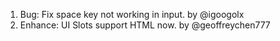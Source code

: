 1. Bug: Fix space key not working in input. by @igoogolx
2. Enhance: UI Slots support HTML now. by @geoffreychen777